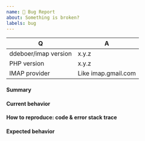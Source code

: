 ```yaml
---
name: 🐞 Bug Report
about: Something is broken?
labels: bug
---
```


| Q                    | A                   |
|----------------------|---------------------|
| ddeboer/imap version | x.y.z               |
| PHP version          | x.y.z               |
| IMAP provider        | Like imap.gmail.com |

#### Summary

<!-- Provide a summary describing the problem you are experiencing. -->

#### Current behavior

<!-- What is the current (buggy) behavior? -->

#### How to reproduce: code & error stack trace

<!-- Provide steps to reproduce the bug. -->

#### Expected behavior

<!-- What was the expected (correct) behavior? -->
